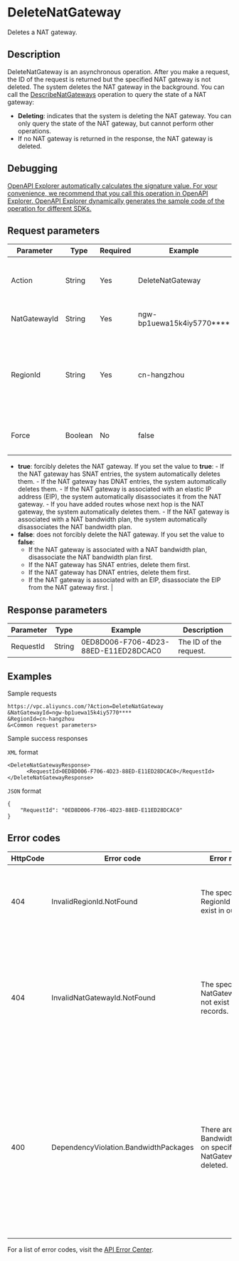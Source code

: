 # DeleteNatGateway

Deletes a NAT gateway.

## Description

DeleteNatGateway is an asynchronous operation. After you make a request, the ID of the request is returned but the specified NAT gateway is not deleted. The system deletes the NAT gateway in the background. You can call the [DescribeNatGateways](~~36054~~) operation to query the state of a NAT gateway:

-   **Deleting**: indicates that the system is deleting the NAT gateway. You can only query the state of the NAT gateway, but cannot perform other operations.
-   If no NAT gateway is returned in the response, the NAT gateway is deleted.

## Debugging

[OpenAPI Explorer automatically calculates the signature value. For your convenience, we recommend that you call this operation in OpenAPI Explorer. OpenAPI Explorer dynamically generates the sample code of the operation for different SDKs.](https://api.aliyun.com/#product=Vpc&api=DeleteNatGateway&type=RPC&version=2016-04-28)

## Request parameters

|Parameter|Type|Required|Example|Description|
|---------|----|--------|-------|-----------|
|Action|String|Yes|DeleteNatGateway|The operation that you want to perform. Set the value to **DeleteNatGateway**. |
|NatGatewayId|String|Yes|ngw-bp1uewa15k4iy5770\*\*\*\*|The ID of the NAT gateway to be deleted. |
|RegionId|String|Yes|cn-hangzhou|The ID of the region where the NAT gateway is deployed. You can call the [DescribeRegions](~~36063~~) operation to query the most recent region list. |
|Force|Boolean|No|false|Specifies whether to forcibly delete the NAT gateway. Valid values:

 -   **true**: forcibly deletes the NAT gateway. If you set the value to **true**:
    -   If the NAT gateway has SNAT entries, the system automatically deletes them.
    -   If the NAT gateway has DNAT entries, the system automatically deletes them.
    -   If the NAT gateway is associated with an elastic IP address \(EIP\), the system automatically disassociates it from the NAT gateway.
    -   If you have added routes whose next hop is the NAT gateway, the system automatically deletes them.
    -   If the NAT gateway is associated with a NAT bandwidth plan, the system automatically disassociates the NAT bandwidth plan.
-   **false**: does not forcibly delete the NAT gateway. If you set the value to **false**:
    -   If the NAT gateway is associated with a NAT bandwidth plan, disassociate the NAT bandwidth plan first.
    -   If the NAT gateway has SNAT entries, delete them first.
    -   If the NAT gateway has DNAT entries, delete them first.
    -   If the NAT gateway is associated with an EIP, disassociate the EIP from the NAT gateway first. |

## Response parameters

|Parameter|Type|Example|Description|
|---------|----|-------|-----------|
|RequestId|String|0ED8D006-F706-4D23-88ED-E11ED28DCAC0|The ID of the request. |

## Examples

Sample requests

```
https://vpc.aliyuncs.com/?Action=DeleteNatGateway
&NatGatewayId=ngw-bp1uewa15k4iy5770****
&RegionId=cn-hangzhou
&<Common request parameters>
```

Sample success responses

`XML` format

```
<DeleteNatGatewayResponse>
      <RequestId>0ED8D006-F706-4D23-88ED-E11ED28DCAC0</RequestId>
</DeleteNatGatewayResponse>
```

`JSON` format

```
{ 
    "RequestId": "0ED8D006-F706-4D23-88ED-E11ED28DCAC0"
}
```

## Error codes

|HttpCode|Error code|Error message|Description|
|--------|----------|-------------|-----------|
|404|InvalidRegionId.NotFound|The specified RegionId does not exist in our records.|The error message returned because the specified region ID does not exist.|
|404|InvalidNatGatewayId.NotFound|The specified NatGatewayId does not exist in our records.|The error message returned because the specified NAT gateway ID does not exist. Check whether the NAT gateway ID is valid.|
|400|DependencyViolation.BandwidthPackages|There are BandwidthPackages on specified NatGateway not deleted.|The error message returned because one or more NAT bandwidth plans are associated with the NAT gateway. Disassociate all NAT bandwidth plans from the NAT gateway and try again.|

For a list of error codes, visit the [API Error Center](https://error-center.alibabacloud.com/status/product/Vpc).

